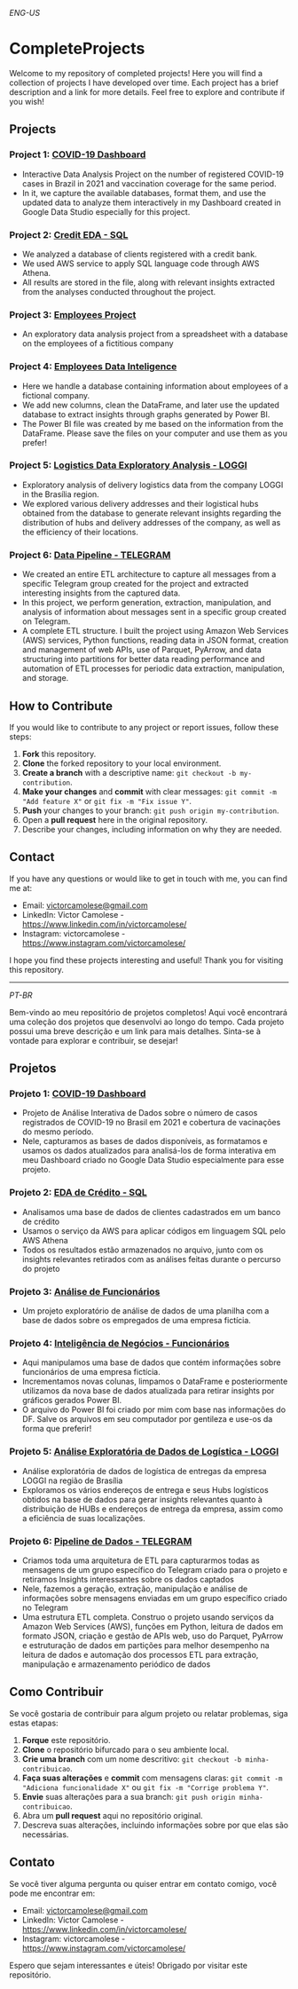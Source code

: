 *ENG-US*
# CompleteProjects

Welcome to my repository of completed projects! Here you will find a collection of projects I have developed over time. Each project has a brief description and a link for more details. Feel free to explore and contribute if you wish!

## Projects

### Project 1: [COVID-19 Dashboard](https://github.com/VictorCamolese/CompleteProjects/blob/main/covid_project/covid-project-complete.ipynb)

- Interactive Data Analysis Project on the number of registered COVID-19 cases in Brazil in 2021 and vaccination coverage for the same period.
- In it, we capture the available databases, format them, and use the updated data to analyze them interactively in my Dashboard created in Google Data Studio especially for this project.

### Project 2: [Credit EDA - SQL](https://github.com/VictorCamolese/CompleteProjects/blob/main/credit_sql_project/credit_eda_complete.ipynb)

- We analyzed a database of clients registered with a credit bank.
- We used AWS service to apply SQL language code through AWS Athena.
- All results are stored in the file, along with relevant insights extracted from the analyses conducted throughout the project.

### Project 3: [Employees Project](https://github.com/VictorCamolese/CompleteProjects/tree/main/employees_project)

- An exploratory data analysis project from a spreadsheet with a database on the employees of a fictitious company

### Project 4: [Employees Data Inteligence](https://github.com/VictorCamolese/CompleteProjects/tree/main/employees_data_inteligence)

- Here we handle a database containing information about employees of a fictional company.
- We add new columns, clean the DataFrame, and later use the updated database to extract insights through graphs generated by Power BI.
- The Power BI file was created by me based on the information from the DataFrame. Please save the files on your computer and use them as you prefer!

### Project 5: [Logistics Data Exploratory Analysis - LOGGI](https://github.com/VictorCamolese/CompleteProjects/blob/main/loggi_project/loggi-project-complete.ipynb)

- Exploratory analysis of delivery logistics data from the company LOGGI in the Brasília region.
- We explored various delivery addresses and their logistical hubs obtained from the database to generate relevant insights regarding the distribution of hubs and delivery addresses of the company, as well as the efficiency of their locations.

### Project 6: [Data Pipeline - TELEGRAM](https://github.com/VictorCamolese/CompleteProjects/blob/main/telegram_project/telegram_project.ipynb)

- We created an entire ETL architecture to capture all messages from a specific Telegram group created for the project and extracted interesting insights from the captured data.
- In this project, we perform generation, extraction, manipulation, and analysis of information about messages sent in a specific group created on Telegram.
- A complete ETL structure. I built the project using Amazon Web Services (AWS) services, Python functions, reading data in JSON format, creation and management of web APIs, use of Parquet, PyArrow, and data structuring into partitions for better data reading performance and automation of ETL processes for periodic data extraction, manipulation, and storage.

## How to Contribute

If you would like to contribute to any project or report issues, follow these steps:

1. **Fork** this repository.
2. **Clone** the forked repository to your local environment.
3. **Create a branch** with a descriptive name: `git checkout -b my-contribution`.
4. **Make your changes** and **commit** with clear messages: `git commit -m "Add feature X"` or `git fix -m "Fix issue Y"`.
5. **Push** your changes to your branch: `git push origin my-contribution`.
6. Open a **pull request** here in the original repository.
7. Describe your changes, including information on why they are needed.

## Contact

If you have any questions or would like to get in touch with me, you can find me at:

- Email: victorcamolese@gmail.com
- LinkedIn: Victor Camolese - https://www.linkedin.com/in/victorcamolese/
- Instagram: victorcamolese - https://www.instagram.com/victorcamolese/

I hope you find these projects interesting and useful! Thank you for visiting this repository.

---
*PT-BR*

Bem-vindo ao meu repositório de projetos completos! Aqui você encontrará uma coleção dos projetos que desenvolvi ao longo do tempo. Cada projeto possui uma breve descrição e um link para mais detalhes. Sinta-se à vontade para explorar e contribuir, se desejar!

## Projetos

### Projeto 1: [COVID-19 Dashboard](https://github.com/VictorCamolese/CompleteProjects/blob/main/covid_project/covid-project-complete.ipynb)

- Projeto de Análise Interativa de Dados sobre o número de casos registrados de COVID-19 no Brasil em 2021 e cobertura de vacinações do mesmo período.
- Nele, capturamos as bases de dados disponíveis, as formatamos e usamos os dados atualizados para analisá-los de forma interativa em meu Dashboard criado no Google Data Studio especialmente para esse projeto.

### Projeto 2: [EDA de Crédito - SQL](https://github.com/VictorCamolese/CompleteProjects/blob/main/credit_sql_project/credit_eda_complete.ipynb)

- Analisamos uma base de dados de clientes cadastrados em um banco de crédito
- Usamos o serviço da AWS para aplicar códigos em linguagem SQL pelo AWS Athena
- Todos os resultados estão armazenados no arquivo, junto com os insights relevantes retirados com as análises feitas durante o percurso do projeto

### Projeto 3: [Análise de Funcionários](https://github.com/VictorCamolese/CompleteProjects/tree/main/employees_project)

- Um projeto exploratório de análise de dados de uma planilha com a base de dados sobre os empregados de uma empresa fictícia.

### Projeto 4: [Inteligência de Negócios - Funcionários](https://github.com/VictorCamolese/CompleteProjects/tree/main/employees_data_inteligence)

- Aqui manipulamos uma base de dados que contém informações sobre funcionários de uma empresa fictícia.
- Incrementamos novas colunas, limpamos o DataFrame e posteriormente utilizamos da nova base de dados atualizada para retirar insights por gráficos gerados Power BI.
- O arquivo do Power BI foi criado por mim com base nas informações do DF. Salve os arquivos em seu computador por gentileza e use-os da forma que preferir!

### Projeto 5: [Análise Exploratória de Dados de Logística - LOGGI](https://github.com/VictorCamolese/CompleteProjects/blob/main/loggi_project/loggi-project-complete.ipynb)

- Análise exploratória de dados de logística de entregas da empresa LOGGI na região de Brasília
-	Exploramos os vários endereços de entrega e seus Hubs logísticos obtidos na base de dados para gerar insights relevantes quanto à distribuição de HUBs e endereços de entrega da empresa, assim como a eficiência de suas localizações.

### Projeto 6: [Pipeline de Dados - TELEGRAM](https://github.com/VictorCamolese/CompleteProjects/blob/main/telegram_project/telegram_project.ipynb)

- Criamos toda uma arquitetura de ETL para capturarmos todas as mensagens de um grupo específico do Telegram criado para o projeto e retiramos Insights interessantes sobre os dados captados
- Nele, fazemos a geração, extração, manipulação e análise de informações sobre mensagens enviadas em um grupo específico criado no Telegram
- Uma estrutura ETL completa. Construo o projeto usando serviços da Amazon Web Services (AWS), funções em Python, leitura de dados em formato JSON, criação e gestão de APIs web, uso do Parquet, PyArrow e estruturação de dados em partições para melhor desempenho na leitura de dados e automação dos processos ETL para extração, manipulação e armazenamento periódico de dados

## Como Contribuir

Se você gostaria de contribuir para algum projeto ou relatar problemas, siga estas etapas:

1. **Forque** este repositório.
2. **Clone** o repositório bifurcado para o seu ambiente local.
3. **Crie uma branch** com um nome descritivo: `git checkout -b minha-contribuicao`.
4. **Faça suas alterações** e **commit** com mensagens claras: `git commit -m "Adiciona funcionalidade X"` ou `git fix -m "Corrige problema Y"`.
5. **Envie** suas alterações para a sua branch: `git push origin minha-contribuicao`.
6. Abra um **pull request** aqui no repositório original.
7. Descreva suas alterações, incluindo informações sobre por que elas são necessárias.

## Contato

Se você tiver alguma pergunta ou quiser entrar em contato comigo, você pode me encontrar em:

- Email: victorcamolese@gmail.com
- LinkedIn: Victor Camolese - https://www.linkedin.com/in/victorcamolese/
- Instagram: victorcamolese - https://www.instagram.com/victorcamolese/

Espero que sejam interessantes e úteis! Obrigado por visitar este repositório.

